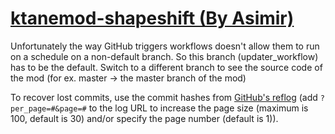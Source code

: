 # [ktanemod-shapeshift (By Asimir)](https://github.com/Asimir/ktanemod-shapeshift)

Unfortunately the way GitHub triggers workflows doesn't allow them to run on a schedule on a non-default branch. So this branch (updater_workflow) has to be the default. Switch to a different branch to see the source code of the mod (for ex. master -> the master branch of the mod)

To recover lost commits, use the commit hashes from [GitHub's reflog](https://api.github.com/repos/KtaneModules/ktanemod-shapeshift-Asimir/events) (add `?per_page=#&page=#` to the log URL to increase the page size (maximum is 100, default is 30) and/or specify the page number (default is 1)).
